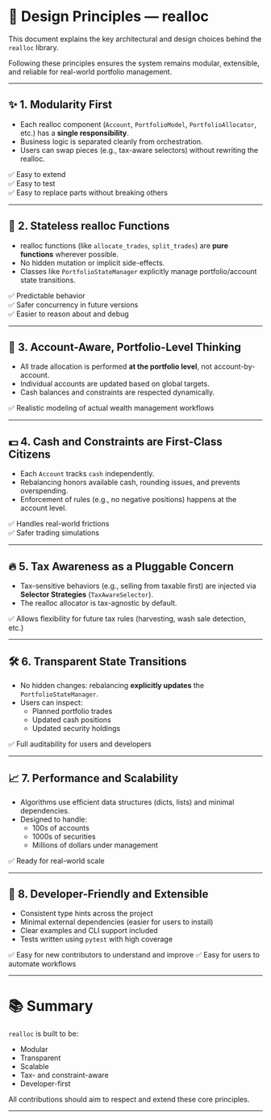 # 🧠 Design Principles — realloc

This document explains the key architectural and design choices behind the `realloc` library.

Following these principles ensures the system remains modular, extensible, and reliable for real-world portfolio management.

---

## ✨ 1. Modularity First

- Each realloc component (`Account`, `PortfolioModel`, `PortfolioAllocator`, etc.) has a **single responsibility**.
- Business logic is separated cleanly from orchestration.
- Users can swap pieces (e.g., tax-aware selectors) without rewriting the realloc.

✅ Easy to extend  
✅ Easy to test  
✅ Easy to replace parts without breaking others

---

## 🔁 2. Stateless realloc Functions

- realloc functions (like `allocate_trades`, `split_trades`) are **pure functions** wherever possible.
- No hidden mutation or implicit side-effects.
- Classes like `PortfolioStateManager` explicitly manage portfolio/account state transitions.

✅ Predictable behavior  
✅ Safer concurrency in future versions  
✅ Easier to reason about and debug

---

## 🧩 3. Account-Aware, Portfolio-Level Thinking

- All trade allocation is performed **at the portfolio level**, not account-by-account.
- Individual accounts are updated based on global targets.
- Cash balances and constraints are respected dynamically.

✅ Realistic modeling of actual wealth management workflows

---

## 💵 4. Cash and Constraints are First-Class Citizens

- Each `Account` tracks `cash` independently.
- Rebalancing honors available cash, rounding issues, and prevents overspending.
- Enforcement of rules (e.g., no negative positions) happens at the account level.

✅ Handles real-world frictions  
✅ Safer trading simulations

---

## 🔥 5. Tax Awareness as a Pluggable Concern

- Tax-sensitive behaviors (e.g., selling from taxable first) are injected via **Selector Strategies** (`TaxAwareSelector`).
- The realloc allocator is tax-agnostic by default.

✅ Allows flexibility for future tax rules (harvesting, wash sale detection, etc.)

---

## 🛠 6. Transparent State Transitions

- No hidden changes: rebalancing **explicitly updates** the `PortfolioStateManager`.
- Users can inspect:
  - Planned portfolio trades
  - Updated cash positions
  - Updated security holdings

✅ Full auditability for users and developers

---

## 📈 7. Performance and Scalability

- Algorithms use efficient data structures (dicts, lists) and minimal dependencies.
- Designed to handle:
  - 100s of accounts
  - 1000s of securities
  - Millions of dollars under management

✅ Ready for real-world scale

---

## 🚀 8. Developer-Friendly and Extensible

- Consistent type hints across the project
- Minimal external dependencies (easier for users to install)
- Clear examples and CLI support included
- Tests written using `pytest` with high coverage

✅ Easy for new contributors to understand and improve
✅ Easy for users to automate workflows

---

# 📚 Summary

`realloc` is built to be:

- Modular
- Transparent
- Scalable
- Tax- and constraint-aware
- Developer-first

All contributions should aim to respect and extend these core principles.

---
